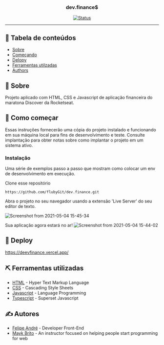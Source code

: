 <h3 align="center">dev.finance$</h3>

<div align="center">

[![Status](https://img.shields.io/badge/status-active-success.svg)]()

</div>

---

## 📝 Tabela de conteúdos

- [Sobre](#about)
- [Começando](#getting_started)
- [Delopy](#deployment)
- [Ferramentas utilzadas](#built_using)
- [Authors](#authors)

## 🧐 Sobre <a name = "about"></a>

Projeto aplicado com HTML, CSS e Javascript de aplicação financeira do maratona Discover da Rocketseat.

## 🏁 Como começar <a name = "getting_started"></a>

Essas instruções fornecerão uma cópia do projeto instalado e funcionando em sua máquina local para fins de desenvolvimento e teste. Consulte implantação para obter notas sobre como implantar o projeto em um sistema ativo.

### Instalação

Uma série de exemplos passo a passo que mostram como colocar um env de desenvolvimento em execução.

Clone esse repositório

```
https://github.com/flubyGit/dev.finance.git
```

Abra o projeto no seu navegador usando a extensão 'Live Server' do seu editor de texto.

![Screenshot from 2021-05-04 15-45-34](https://user-images.githubusercontent.com/49297012/117053811-cd82e180-acef-11eb-9408-6ae392e1aa5f.png)

Sua aplicação agora estará no ar!
![Screenshot from 2021-05-04 15-44-02](https://user-images.githubusercontent.com/49297012/117053640-944a7180-acef-11eb-8a09-8d9dabec6348.png)



## 🚀 Deploy <a name = "deployment"></a>

https://deevfinance.vercel.app/

## ⛏️ Ferramentas utilizadas <a name = "built_using"></a>

- [HTML](https://developer.mozilla.org/pt-BR/docs/Web/HTML) - Hyper Text Markup Language
- [CSS](https://developer.mozilla.org/pt-BR/docs/Web/CSS) - Cascading Style Sheets
- [Javascript](https://developer.mozilla.org/pt-BR/docs/Web/JavaScript) - Language Programming
- [Typescript](https://www.typescriptlang.org/) - Superset Javascript

## ✍️ Autores <a name = "authors"></a>

- [Felipe André](https://github.com/flubyGit) - Developer Front-End
- [Mayk Brito](https://github.com/maykbrito) - An instructor focused on helping people start programming for web
